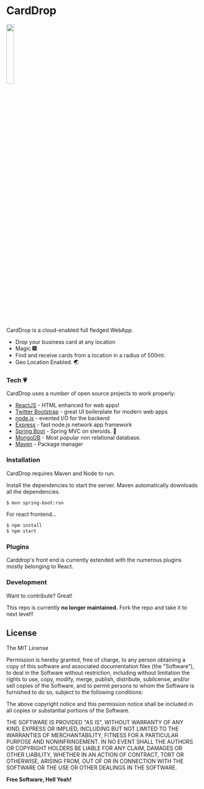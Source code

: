 # CardDrop

<img src="https://cdn2.iconfinder.com/data/icons/large-svg-icons-part-2/512/bank_cards_money-512.png" width="20%"/>

CardDrop is a cloud-enabled full fledged WebApp.

  - Drop your business card at any location
  - Magic :fireworks:
  - Find and receive cards from a location in a radius of 500mt.
  - Geo Location Enabled. :earth_asia:

### Tech :heartpulse:

CardDrop uses a number of open source projects to work properly:

* [ReactJS] - HTML enhanced for web apps!
* [Twitter Bootstrap] - great UI boilerplate for modern web apps
* [node.js] - evented I/O for the backend
* [Express] - fast node.js network app framework
* [Spring Boot] - Spring MVC on steroids. :pill:
* [MongoDB] - Most popular non relational database.
* [Maven](https://maven.apache.org/) - Package manager

### Installation

CardDrop requires Maven and Node to run.

Install the dependencies to start the server.
Maven automatically downloads all the dependencies.

```sh
$ mvn spring-boot:run
```

For react frontend...

```sh
$ npm install
$ npm start
```

### Plugins

Carddrop's front end is currently extended with the numerous plugins
mostly belonging to React.

### Development

Want to contribute? Great!

This repo is currently <b>no longer maintained.</b>
Fork the repo and take it to next  level!!


License
----

The MIT License

Permission is hereby granted, free of charge, to any person obtaining a copy
of this software and associated documentation files (the "Software"), to deal
in the Software without restriction, including without limitation the rights
to use, copy, modify, merge, publish, distribute, sublicense, and/or sell
copies of the Software, and to permit persons to whom the Software is
furnished to do so, subject to the following conditions:

The above copyright notice and this permission notice shall be included in
all copies or substantial portions of the Software.

THE SOFTWARE IS PROVIDED "AS IS", WITHOUT WARRANTY OF ANY KIND, EXPRESS OR
IMPLIED, INCLUDING BUT NOT LIMITED TO THE WARRANTIES OF MERCHANTABILITY,
FITNESS FOR A PARTICULAR PURPOSE AND NONINFRINGEMENT. IN NO EVENT SHALL THE
AUTHORS OR COPYRIGHT HOLDERS BE LIABLE FOR ANY CLAIM, DAMAGES OR OTHER
LIABILITY, WHETHER IN AN ACTION OF CONTRACT, TORT OR OTHERWISE, ARISING FROM,
OUT OF OR IN CONNECTION WITH THE SOFTWARE OR THE USE OR OTHER DEALINGS IN
THE SOFTWARE.

**Free Software, Hell Yeah!**

[//]: # (These are reference links used in the body of this note and get stripped out when the markdown processor does its job. There is no need to format nicely because it shouldn't be seen. Thanks SO - http://stackoverflow.com/questions/4823468/store-comments-in-markdown-syntax)


   [git-repo-url]: <https://github.com/joemccann/dillinger.git>
   [Spring Boot]: <https://projects.spring.io/spring-boot/g>
   [node.js]: <http://nodejs.org>
   [Twitter Bootstrap]: <http://twitter.github.com/bootstrap/>
   [express]: <http://expressjs.com>
   [ReactJS]: <http://reactjs.org>
   [MongoDB]: <https://www.mongodb.com/>
